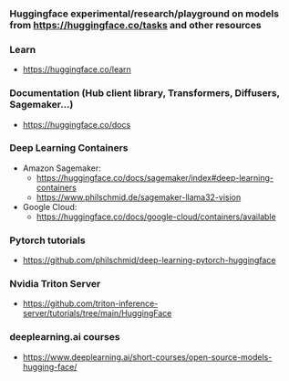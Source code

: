 ### Huggingface experimental/research/playground on models from https://huggingface.co/tasks and other resources


### Learn
   - https://huggingface.co/learn

### Documentation (Hub client library, Transformers, Diffusers, Sagemaker...)
   - https://huggingface.co/docs

### Deep Learning Containers
   - Amazon Sagemaker:
      - https://huggingface.co/docs/sagemaker/index#deep-learning-containers
      - https://www.philschmid.de/sagemaker-llama32-vision    
   - Google Cloud:
      - https://huggingface.co/docs/google-cloud/containers/available
   

### Pytorch tutorials 
   - https://github.com/philschmid/deep-learning-pytorch-huggingface

### Nvidia Triton Server
   - https://github.com/triton-inference-server/tutorials/tree/main/HuggingFace

### deeplearning.ai courses
   - https://www.deeplearning.ai/short-courses/open-source-models-hugging-face/
